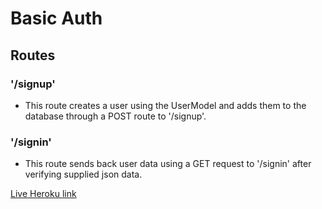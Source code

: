 # Basic Auth

## Routes 

### '/signup'

- This route creates a user using the UserModel and adds them to the database through a POST route to '/signup'.

### '/signin'

- This route sends back user data using a GET request to '/signin' after verifying supplied json data.

[Live Heroku link](https://keian-basic-auth.herokuapp.com/)